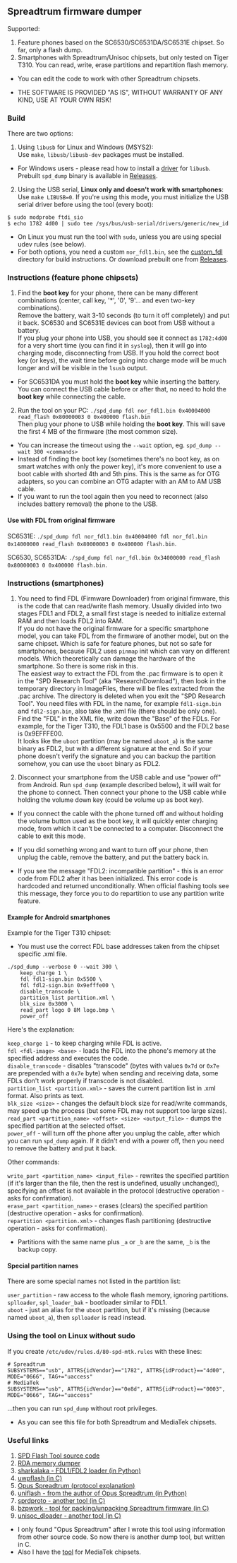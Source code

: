 ## Spreadtrum firmware dumper

Supported:

1. Feature phones based on the SC6530/SC6531DA/SC6531E chipset. So far, only a flash dump.
2. Smartphones with Spreadtrum/Unisoc chipsets, but only tested on Tiger T310. You can read, write, erase partitions and repartition flash memory.

* You can edit the code to work with other Spreadtrum chipsets.

* THE SOFTWARE IS PROVIDED "AS IS", WITHOUT WARRANTY OF ANY KIND, USE AT YOUR OWN RISK!

### Build

There are two options:

1. Using `libusb` for Linux and Windows (MSYS2):  
Use `make`, `libusb/libusb-dev` packages must be installed.

* For Windows users - please read how to install a [driver](https://github.com/libusb/libusb/wiki/Windows#driver-installation) for `libusb`. Prebuilt `spd_dump` binary is available in [Releases](https://github.com/ilyakurdyukov/spreadtrum_flash/releases).

2. Using the USB serial, **Linux only and doesn't work with smartphones**:  
Use `make LIBUSB=0`.
If you're using this mode, you must initialize the USB serial driver before using the tool (every boot):
```
$ sudo modprobe ftdi_sio
$ echo 1782 4d00 | sudo tee /sys/bus/usb-serial/drivers/generic/new_id
```

* On Linux you must run the tool with `sudo`, unless you are using special udev rules (see below).
* For both options, you need a custom `nor_fdl1.bin`, see the [custom_fdl](custom_fdl) directory for build instructions. Or download prebuilt one from [Releases](https://github.com/ilyakurdyukov/spreadtrum_flash/releases).

### Instructions (feature phone chipsets)

1. Find the **boot key** for your phone, there can be many different combinations (center, call key, '*', '0', '9'... and even two-key combinations).  
Remove the battery, wait 3-10 seconds (to turn it off completely) and put it back. SC6530 and SC6531E devices can boot from USB without a battery.  
If you plug your phone into USB, you should see it connect as `1782:4d00` for a very short time (you can find it in `syslog`), then it will go into charging mode, disconnecting from USB. If you hold the correct boot key (or keys), the wait time before going into charge mode will be much longer and will be visible in the `lsusb` output.

* For SC6531DA you must hold the **boot key** while inserting the battery. You can connect the USB cable before or after that, no need to hold the **boot key** while connecting the cable.

2. Run the tool on your PC:
`./spd_dump fdl nor_fdl1.bin 0x40004000 read_flash 0x80000003 0 0x400000 flash.bin`  
Then plug your phone to USB while holding the **boot key**.
This will save the first 4 MB of the firmware (the most common size).

* You can increase the timeout using the `--wait` option, eg. `spd_dump --wait 300 <commands>`
* Instead of finding the boot key (sometimes there's no boot key, as on smart watches with only the power key), it's more convenient to use a boot cable with shorted 4th and 5th pins. This is the same as for OTG adapters, so you can combine an OTG adapter with an AM to AM USB cable.
* If you want to run the tool again then you need to reconnect (also includes battery removal) the phone to the USB.

#### Use with FDL from original firmware

SC6531E: `./spd_dump fdl nor_fdl1.bin 0x40004000 fdl nor_fdl.bin 0x14000000 read_flash 0x80000003 0 0x400000 flash.bin`.

SC6530, SC6531DA: `./spd_dump fdl nor_fdl.bin 0x34000000 read_flash 0x80000003 0 0x400000 flash.bin`.

### Instructions (smartphones)

1. You need to find FDL (Firmware Downloader) from original firmware, this is the code that can read/write flash memory. Usually divided into two stages FDL1 and FDL2, a small first stage is needed to initialize external RAM and then loads FDL2 into RAM.  
If you do not have the original firmware for a specific smartphone model, you can take FDL from the firmware of another model, but on the same chipset. Which is safe for feature phones, but not so safe for smartphones, because FDL2 uses `pinmap` init which can vary on different models. Which theoretically can damage the hardware of the smartphone. So there is some risk in this.  
The easiest way to extract the FDL from the .pac firmware is to open it in the "SPD Research Tool" (aka "ResearchDownload"), then look in the temporary directory in ImageFiles, there will be files extracted from the .pac archive. The directory is deleted when you exit the "SPD Research Tool". You need files with FDL in the name, for example `fdl1-sign.bin` and `fdl2-sign.bin`, also take the .xml file (there should be only one).
Find the "FDL" in the XML file, write down the "Base" of the FDLs. For example, for the Tiger T310, the FDL1 base is 0x5500 and the FDL2 base is 0x9EFFFE00.  
It looks like the `uboot` partition (may be named `uboot_a`) is the same binary as FDL2, but with a different signature at the end. So if your phone doesn't verify the signature and you can backup the partition somehow, you can use the `uboot` binary as FDL2.

2. Disconnect your smartphone from the USB cable and use "power off" from Android. Run `spd_dump` (example described below), it will wait for the phone to connect. Then connect your phone to the USB cable while holding the volume down key (could be volume up as boot key).

* If you connect the cable with the phone turned off and without holding the volume button used as the boot key, it will quickly enter charging mode, from which it can't be connected to a computer. Disconnect the cable to exit this mode.

* If you did something wrong and want to turn off your phone, then unplug the cable, remove the battery, and put the battery back in.

* If you see the message "FDL2: incompatible partition" - this is an error code from FDL2 after it has been initialized. This error code is hardcoded and returned unconditionally. When official flashing tools see this message, they force you to do repartition to use any partition write feature.

#### Example for Android smartphones

Example for the Tiger T310 chipset:

* You must use the correct FDL base addresses taken from the chipset specific .xml file.

```
./spd_dump --verbose 0 --wait 300 \
	keep_charge 1 \
	fdl fdl1-sign.bin 0x5500 \
	fdl fdl2-sign.bin 0x9efffe00 \
	disable_transcode \
	partition_list partition.xml \
	blk_size 0x3000 \
	read_part logo 0 8M logo.bmp \
	power_off
```

Here's the explanation:

`keep_charge 1` - to keep charging while FDL is active.  
`fdl <fdl-image> <base>` - loads the FDL into the phone's memory at the specified address and executes the code.  
`disable_transcode` - disables "transcode" (bytes with values `0x7d` or `0x7e` are prepended with a `0x7e` byte) when sending and receiving data, some FDLs don't work properly if transcode is not disabled.  
`partition_list <partition.xml>` - saves the current partition list in .xml format. Also prints as text.  
`blk_size <size>` - changes the default block size for read/write commands, may speed up the process (but some FDL may not support too large sizes).  
`read_part <partition_name> <offset> <size> <output_file>` - dumps the specified partition at the selected offset.  
`power_off` - will turn off the phone after you unplug the cable, after which you can run `spd_dump` again. If it didn't end with a power off, then you need to remove the battery and put it back.  

Other commands:

`write_part <partition_name> <input_file>` - rewrites the specified partition (if it's larger than the file, then the rest is undefined, usually unchanged), specifying an offset is not available in the protocol (destructive operation - asks for confirmation).  
`erase_part <partition_name>` - erases (clears) the specified partition (destructive operation - asks for confirmation).  
`repartition <partition.xml>` - changes flash partitioning (destructive operation - asks for confirmation).  

* Partitions with the same name plus `_a` or `_b` are the same, `_b` is the backup copy.

#### Special partition names

There are some special names not listed in the partition list:

`user_partition` - raw access to the whole flash memory, ignoring partitions.  
`splloader`, `spl_loader_bak` - bootloader similar to FDL1.  
`uboot` - just an alias for the `uboot` partition, but if it's missing (because named `uboot_a`), then `splloader` is read instead.  

### Using the tool on Linux without sudo

If you create `/etc/udev/rules.d/80-spd-mtk.rules` with these lines:
```
# Spreadtrum
SUBSYSTEMS=="usb", ATTRS{idVendor}=="1782", ATTRS{idProduct}=="4d00", MODE="0666", TAG+="uaccess"
# MediaTek
SUBSYSTEMS=="usb", ATTRS{idVendor}=="0e8d", ATTRS{idProduct}=="0003", MODE="0666", TAG+="uaccess"
```
...then you can run `spd_dump` without root privileges.

* As you can see this file for both Spreadtrum and MediaTek chipsets.

### Useful links

1. [SPD Flash Tool source code](https://spdflashtool.com/source/spd-tool-source-code)
2. [RDA memory dumper](https://github.com/ihewitt/ivrtrack/blob/main/util/dump.c)
3. [sharkalaka - FDL1/FDL2 loader (in Python)](https://github.com/fxsheep/sharkalaka)
4. [uwpflash (in C)](https://github.com/Mani-Sadhasivam/uwpflash)
5. [Opus Spreadtrum (protocol explanation)](https://chronovir.us/2021/12/18/Opus-Spreadtrum/)
6. [uniflash - from the author of Opus Spreadtrum (in Python)](https://gitlab.com/suborg/uniflash)
7. [sprdproto - another tool (in C)](https://github.com/kagaimiq/sprdproto)
8. [bzpwork - tool for packing/unpacking Spreadtrum firmware (in C)](https://github.com/ilyazx/bzpwork)
9. [unisoc_dloader - another tool (in C)](https://github.com/amitv87/unisoc_dloader)

* I only found "Opus Spreadtrum" after I wrote this tool using information from other source code. So now there is another dump tool, but written in C.
* Also I have the [tool](https://github.com/ilyakurdyukov/mediatek_flash) for MediaTek chipsets.
